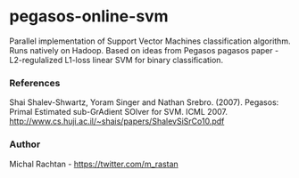 pegasos-online-svm
==================

Parallel implementation of Support Vector Machines classification algorithm. Runs natively on Hadoop.
Based on ideas from Pegasos pagasos paper - L2-regulalized L1-loss linear SVM for binary classification. 

### References
Shai Shalev-Shwartz, Yoram Singer and Nathan Srebro. (2007). Pegasos: Primal Estimated sub-GrAdient SOlver for SVM. ICML 2007. http://www.cs.huji.ac.il/~shais/papers/ShalevSiSrCo10.pdf

### Author
Michal Rachtan - https://twitter.com/m_rastan

